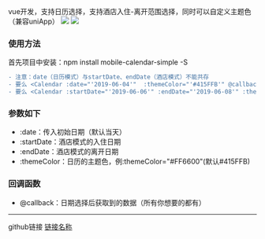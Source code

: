 vue开发，支持日历选择，支持酒店入住-离开范围选择，同时可以自定义主题色（兼容uniApp）
  ![](https://file.40017.cn/tcyp/tz/calendar1.png)
  ![](https://file.40017.cn/tcyp/tz/calendar2.png)

### 使用方法
首先项目中安装：npm install mobile-calendar-simple -S
<template>
	<div>
		<Calendar :date="'2019-06-04'" />
	</div>
</template>
<script>
	import Calendar from 'mobile-calendar-simple'
	export default {
		components:{
			Calendar
		}
	}
</script>

```diff
- 注意：date（日历模式）与startDate、endDate（酒店模式）不能共存
- 要么 <Calendar :date="'2019-06-04'"  :themeColor="'#415FFB'" @callback="XXX" />
- 要么 <Calendar :startDate="'2019-06-06'" :endDate="'2019-06-08'" :themeColor="'#415FFB'"  @callback="XXX" />
```
### 参数如下
  *  :date：传入初始日期（默认当天）
  *  :startDate：酒店模式的入住日期
  *  :endDate：酒店模式的离开日期
  *  :themeColor：日历的主题色，例:themeColor="#FF6600"(默认#415FFB)
 
### 回调函数
  *  @callback：日期选择后获取到的数据（所有你想要的都有）

***
github链接
[链接名称](https://github.com/tanagang/mobile-calendar-simple)
